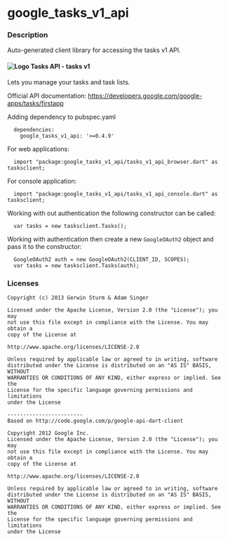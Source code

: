 # google_tasks_v1_api

### Description

Auto-generated client library for accessing the tasks v1 API.

#### ![Logo](http://www.google.com/images/icons/product/tasks-16.png) Tasks API - tasks v1

Lets you manage your tasks and task lists.

Official API documentation: https://developers.google.com/google-apps/tasks/firstapp

Adding dependency to pubspec.yaml

```
  dependencies:
    google_tasks_v1_api: '>=0.4.9'
```

For web applications:

```
  import "package:google_tasks_v1_api/tasks_v1_api_browser.dart" as tasksclient;
```

For console application:

```
  import "package:google_tasks_v1_api/tasks_v1_api_console.dart" as tasksclient;
```

Working with out authentication the following constructor can be called:

```
  var tasks = new tasksclient.Tasks();
```

Working with authentication then create a new `GoogleOAuth2` object and pass it to the constructor:


```
  GoogleOAuth2 auth = new GoogleOAuth2(CLIENT_ID, SCOPES);
  var tasks = new tasksclient.Tasks(auth);
```

### Licenses

```
Copyright (c) 2013 Gerwin Sturm & Adam Singer

Licensed under the Apache License, Version 2.0 (the "License"); you may 
not use this file except in compliance with the License. You may obtain a 
copy of the License at

http://www.apache.org/licenses/LICENSE-2.0

Unless required by applicable law or agreed to in writing, software
distributed under the License is distributed on an "AS IS" BASIS, WITHOUT
WARRANTIES OR CONDITIONS OF ANY KIND, either express or implied. See the
License for the specific language governing permissions and limitations 
under the License

------------------------
Based on http://code.google.com/p/google-api-dart-client

Copyright 2012 Google Inc.
Licensed under the Apache License, Version 2.0 (the "License"); you may 
not use this file except in compliance with the License. You may obtain a
copy of the License at

http://www.apache.org/licenses/LICENSE-2.0

Unless required by applicable law or agreed to in writing, software
distributed under the License is distributed on an "AS IS" BASIS, WITHOUT
WARRANTIES OR CONDITIONS OF ANY KIND, either express or implied. See the
License for the specific language governing permissions and limitations 
under the License

```
